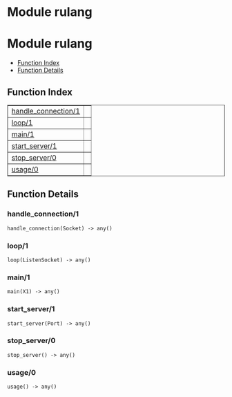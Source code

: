 Module rulang
=============


<h1>Module rulang</h1>

* [Function Index](#index)
* [Function Details](#functions)






<h2><a name="index">Function Index</a></h2>



<table width="100%" border="1" cellspacing="0" cellpadding="2" summary="function index"><tr><td valign="top"><a href="#handle_connection-1">handle_connection/1</a></td><td></td></tr><tr><td valign="top"><a href="#loop-1">loop/1</a></td><td></td></tr><tr><td valign="top"><a href="#main-1">main/1</a></td><td></td></tr><tr><td valign="top"><a href="#start_server-1">start_server/1</a></td><td></td></tr><tr><td valign="top"><a href="#stop_server-0">stop_server/0</a></td><td></td></tr><tr><td valign="top"><a href="#usage-0">usage/0</a></td><td></td></tr></table>




<h2><a name="functions">Function Details</a></h2>


<a name="handle_connection-1"></a>

<h3>handle_connection/1</h3>





`handle_connection(Socket) -> any()`

<a name="loop-1"></a>

<h3>loop/1</h3>





`loop(ListenSocket) -> any()`

<a name="main-1"></a>

<h3>main/1</h3>





`main(X1) -> any()`

<a name="start_server-1"></a>

<h3>start_server/1</h3>





`start_server(Port) -> any()`

<a name="stop_server-0"></a>

<h3>stop_server/0</h3>





`stop_server() -> any()`

<a name="usage-0"></a>

<h3>usage/0</h3>





`usage() -> any()`

